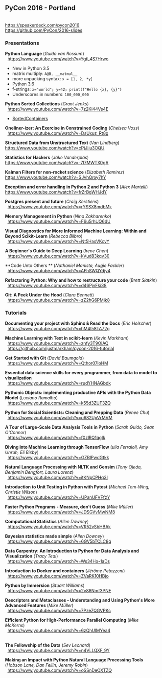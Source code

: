 ## PyCon 2016 - Portland

<br/>https://speakerdeck.com/pycon2016
<br/>https://github.com/PyCon/2016-slides

### Presentations

**Python Language** (_Guido van Rossum_)
<br/>&nbsp;&nbsp;https://www.youtube.com/watch?v=YgtL4S7Hrwo
 - New in Python 3.5
  - matrix multiply: `A@B, __matmul__`
  - more unpacking syntax: `x = [1, 2, *y]`
 - Python 3.6
  - f-strings: `x="world"; y=42; print(f"Hello {x}, {y}")`
  - Underscores in numbers: `100_000_000`

**Python Sorted Collections** (_Grant Jenks_)
<br/>&nbsp;&nbsp;https://www.youtube.com/watch?v=7z2Ki44Vs4E
 - [SortedContainers](https://pypi.python.org/pypi/sortedcontainers/1.5.2)

**Oneliner-izer: An Exercise in Constrained Coding** (_Chelsea Voss_)
<br/>&nbsp;&nbsp;https://www.youtube.com/watch?v=DsUxuz_Rt8g

**Structured Data from Unstructured Text** (_Van Lindberg_)
<br/>https://www.youtube.com/watch?v=cPjJIiu3OQU

**Statistics for Hackers** (_Jake Vanderplas_)
<br/>https://www.youtube.com/watch?v=-7I7MWTX0gA

**Kalman Filters for non-rocket science** (_Elizabeth Ramirez_)
<br/>https://www.youtube.com/watch?v=SJvhQroy7hY

**Exception and error handling in Python 2 and Python 3** (_Alex Martelli_)
<br/>https://www.youtube.com/watch?v=frZrBgWHJdY

**Postgres present and future** (_Craig Kerstiens_)
<br/>&nbsp;&nbsp;https://www.youtube.com/watch?v=rYSSX8mdbMk

**Memory Management in Python** (_Nina Zakharenko_)
<br/>&nbsp;&nbsp;https://www.youtube.com/watch?v=F6u5rhUQ6dU

**Visual Diagnostics for More Informed Machine Learning: Within and Beyond Scikit-Learn** (_Rebecca Bilbro_)
<br/>&nbsp;&nbsp;https://www.youtube.com/watch?v=Nt5HaoVKcvY

**A Beginner's Guide to Deep Learning** (_Irene Chen_)
<br/>&nbsp;&nbsp;https://www.youtube.com/watch?v=kVud83kqv30

**Code Unto Others ** (_Nathaniel Manista, Augie Fackler_)
<br/>&nbsp;&nbsp;https://www.youtube.com/watch?v=AFhSWQYdjy4

**Refactoring Python: Why and how to restructure your code** (_Brett Slatkin_)
<br/>&nbsp;&nbsp;https://www.youtube.com/watch?v=d46PjvFki38

**Git: A Peek Under the Hood** (_Clara Bennett_)
<br/>&nbsp;&nbsp;https://www.youtube.com/watch?v=zZ2hG6PMjk8

### Tutorials

**Documenting your project with Sphinx & Read the Docs** (_Eric Holscher_)
<br/>&nbsp;&nbsp;https://www.youtube.com/watch?v=hM4I58TA72g

**Machine Learning with Text in scikit-learn** (_Kevin Markham_)
<br/>&nbsp;&nbsp;https://www.youtube.com/watch?v=znfy3T9OiAQ
<br/>&nbsp;&nbsp;https://github.com/justmarkham/pycon-2016-tutorial

**Get Started with Git** (_David Baumgold_)
<br/>&nbsp;&nbsp;https://www.youtube.com/watch?v=Qthor07loHM

**Essential data science skills for every programmer, from data to model to visualization**
<br/>&nbsp;&nbsp;https://www.youtube.com/watch?v=rudYHNAGbdk

**Pythonic Objects: implementing productive APIs with the Python Data Model** (_Luciano Ramalho_)
<br/>&nbsp;&nbsp;https://www.youtube.com/watch?v=k55d3ZUF3ZQ

**Python for Social Scientists: Cleaning and Prepping Data** (_Renee Chu_)
<br/>&nbsp;&nbsp;https://www.youtube.com/watch?v=u682UpVrMVM

**A Tour of Large-Scale Data Analysis Tools in Python** (_Sarah Guido, Sean O'Connor_)
<br/>&nbsp;&nbsp;https://www.youtube.com/watch?v=f0zlRQ1qgIk

**Diving into Machine Learning through TensorFlow** (_ulia Ferraioli, Amy Unruh, Eli Bixby_)
<br/>&nbsp;&nbsp;https://www.youtube.com/watch?v=GZBIPwdGtkk

**Natural Language Processing with NLTK and Gensim** (_Tony Ojeda, Benjamin Bengfort, Laura Lorenz_)
<br/>&nbsp;&nbsp;https://www.youtube.com/watch?v=itKNpCPHq3I

**Introduction to Unit Testing in Python with Pytest** (_Michael Tom-Wing, Christie Wilson_)
<br/>&nbsp;&nbsp;https://www.youtube.com/watch?v=UPanUFVFfzY

**Faster Python Programs - Measure, don't Guess** (_Mike Müller_)
<br/>&nbsp;&nbsp;https://www.youtube.com/watch?v=JDSGVvMwNM8

**Computational Statistics** (_Allen Downey_)
<br/>&nbsp;&nbsp;https://www.youtube.com/watch?v=VR52vSbHBAk

**Bayesian statistics made simple** (_Allen Downey_)
<br/>&nbsp;&nbsp;https://www.youtube.com/watch?v=6GV5bTCLC8g

**Data Carpentry: An Introduction to Python for Data Analysis and Visualization** (_Tracy Teal_)
<br/>&nbsp;&nbsp;https://www.youtube.com/watch?v=Ws34Ho-1aDs

**Introduction to Docker and containers** (_Jérôme Petazzoni_)
<br/>&nbsp;&nbsp;https://www.youtube.com/watch?v=ZVaRK10HBjo

**Python by Immersion** (_Stuart Williams_)
<br/>&nbsp;&nbsp;https://www.youtube.com/watch?v=2v88Nmf3PNE

**Descriptors and Metaclasses - Understanding and Using Python's More Advanced Features** (_Mike Müller_)
<br/>&nbsp;&nbsp;https://www.youtube.com/watch?v=7PzeZQGVPKc

**Efficient Python for High-Performance Parallel Computing** (_Mike McKerns_)
<br/>&nbsp;&nbsp;https://www.youtube.com/watch?v=6zQhUlMYea4
<br/>&nbsp;&nbsp;

**The Fellowship of the Data** (_Sev Leonard_)
<br/>&nbsp;&nbsp;https://www.youtube.com/watch?v=n4VLLQXF_9Y

**Making an Impact with Python Natural Language Processing Tools** (_Hobson Lane, Dan Fellin, Jeremy Robin_)
<br/>&nbsp;&nbsp;https://www.youtube.com/watch?v=oSSnDeOXTZQ
